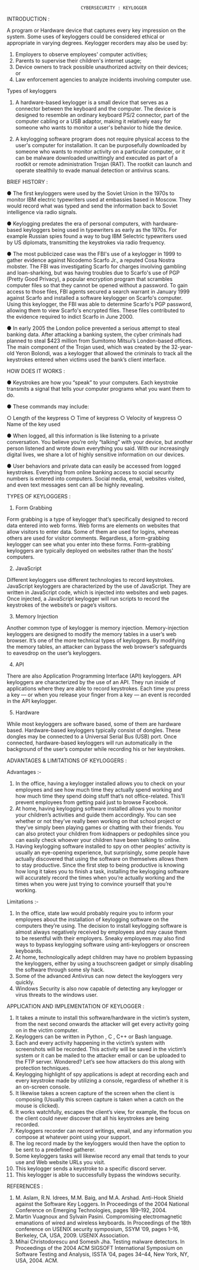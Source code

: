  
                                CYBERSECURITY : KEYLOGGER


INTRODUCTION : 


A program or Hardware device  that captures every key impression on the system.
Some uses of keyloggers could be considered ethical or appropriate in varying degrees. Keylogger recorders may also be used by:

1.	Employers to observe employees' computer activities;
2.	Parents to supervise their children's internet usage;
3.	Device owners to track possible unauthorized activity on their devices; or
4.	Law enforcement agencies to analyze incidents involving computer use.

Types of keyloggers

1.	A hardware-based keylogger is a small device that serves as a connector between the keyboard and the computer. The device is designed to resemble an ordinary keyboard PS/2 connector, part of the computer cabling or a USB adaptor, making it relatively easy for someone who wants to monitor a user's behavior to hide the device.

2.	A keylogging software program does not require physical access to the user's computer for installation. It can be purposefully downloaded by someone who wants to monitor activity on a particular computer, or it can be malware downloaded unwittingly and executed as part of a rootkit or remote administration Trojan (RAT). The rootkit can launch and operate stealthily to evade manual detection or antivirus scans.



BRIEF HISTORY : 


●	The first keyloggers were used by the Soviet Union in the 1970s to monitor IBM electric typewriters used at embassies based in Moscow. They would record what was typed and send the information back to Soviet intelligence via radio signals.

●	Keylogging predates the era of personal computers, with hardware-based keyloggers being used in typewriters as early as the 1970s. For example Russian spies found a way to bug IBM Selectric typewriters used by US diplomats, transmitting the keystrokes via radio frequency.

●	The most publicized case was the FBI's use of a keylogger in 1999 to gather evidence against Nicodemo Scarfo Jr., a reputed Cosa Nostra mobster. The FBI was investigating Scarfo for charges involving gambling and loan-sharking, but was having troubles due to Scarfo's use of PGP (Pretty Good Privacy), a popular encryption program that scrambles computer files so that they cannot be opened without a password. To gain access to those files, FBI agents secured a search warrant in January 1999 against Scarfo and installed a software keylogger on Scarfo's computer. Using this keylogger, the FBI was able to determine Scarfo's PGP password, allowing them to view Scarfo's encrypted files. These files contributed to the evidence required to indict Scarfo in June 2000.

●	In early 2005 the London police prevented a serious attempt to steal banking data. After attacking a banking system, the cyber criminals had planned to steal $423 million from Sumitomo Mitsui’s London-based offices. The main component of the Trojan used, which was created by the 32-year-old Yeron Bolondi, was a keylogger that allowed the criminals to track all the keystrokes entered when victims used the bank’s client interface.




HOW DOES IT WORKS : 

●	Keystrokes are how you “speak” to your computers. Each keystroke transmits a signal that tells your computer programs what you want them to do.

●	These commands may include:

○	Length of the keypress
○	Time of keypress
○	Velocity of keypress
○	Name of the key used

●	When logged, all this information is like listening to a private conversation. You believe you’re only “talking” with your device, but another person listened and wrote down everything you said. With our increasingly digital lives, we share a lot of highly sensitive information on our devices.

●	User behaviors and private data can easily be accessed from logged keystrokes. Everything from online banking access to social security numbers is entered into computers. Social media, email, websites visited, and even text messages sent can all be highly revealing.

TYPES OF KEYLOGGERS :

1) Form Grabbing

Form grabbing is a type of keylogger that’s specifically designed to record data entered into web forms. Web forms are elements on websites that allow visitors to enter data. Some of them are used for logins, whereas others are used for visitor comments. Regardless, a form-grabbing keylogger can see what you enter into these forms. Form-grabbing keyloggers are typically deployed on websites rather than the hosts’ computers.

2) JavaScript

Different keyloggers use different technologies to record keystrokes. JavaScript keyloggers are characterized by the use of JavaScript. They are written in JavaScript code, which is injected into websites and web pages. Once injected, a JavaScript keylogger will run scripts to record the keystrokes of the website’s or page’s visitors.

3) Memory Injection

Another common type of keylogger is memory injection. Memory-injection keyloggers are designed to modify the memory tables in a user’s web browser. It’s one of the more technical types of keyloggers. By modifying the memory tables, an attacker can bypass the web browser’s safeguards to eavesdrop on the user’s keyloggers.

4) API

There are also Application Programming Interface (API) keyloggers. API keyloggers are characterized by the use of an API. They run inside of applications where they are able to record keystrokes. Each time you press a key — or when you release your finger from a key — an event is recorded in the API keylogger.

5) Hardware

While most keyloggers are software based, some of them are hardware based. Hardware-based keyloggers typically consist of dongles. These dongles may be connected to a Universal Serial Bus (USB) port. Once connected, hardware-based keyloggers will run automatically in the background of the user’s computer while recording his or her keystrokes.


ADVANTAGES & LIMITATIONS OF KEYLOGGERS  :


Advantages :- 
1.	In the office, having a keylogger installed allows you to check on your employees and see how much time they actually spend working and how much time they spend doing stuff that’s not office-related. This’ll prevent employees from getting paid just to browse Facebook.
2.	At home, having keylogging software installed allows you to monitor your children’s activities and guide them accordingly. You can see whether or not they’ve really been working on that school project or they’ve simply been playing games or chatting with their friends. You can also protect your children from kidnappers or pedophiles since you can easily check whoever your children have been talking to online.
3.	Having keylogging software installed to spy on other peoples’ activity is usually an eye-opening experience, but surprisingly, some people have actually discovered that using the software on themselves allows them to stay productive. Since the first step to being productive is knowing how long it takes you to finish a task, installing the keylogging software will accurately record the times when you’re actually working and the times when you were just trying to convince yourself that you’re working.

Limitations :-
1.	In the office, state law would probably require you to inform your employees about the installation of keylogging software on the computers they’re using. The decision to install keylogging software is almost always negatively received by employees and may cause them to be resentful with their employers. Sneaky employees may also find ways to bypass keylogging software using anti-keyloggers or onscreen keyboards.
2.	At home, technologically adept children may have no problem bypassing the keyloggers, either by using a touchscreen gadget or simply disabling the software through some sly hack.
3.	Some of the advanced Antivirus can now detect the keyloggers very quickly.
4.	Windows Security is also now capable of detecting any keylogger or virus threats to the windows user.
 


 
APPLICATION AND IMPLEMENTATION OF KEYLOGGER :

1.	It takes a minute to install this software/hardware in the victim’s system, from the next second onwards the attacker will get every activity going on in the victim computer.
2.	Keyloggers can be written in Python , C , C++ or Bash language.
3.	Each and every activity happening in the victim’s system with screenshots will be recorded. This activity will be saved in the victim’s system or it can be mailed to the attacker email or can be uploaded to the FTP server. Wondered? Let’s see how attackers do this along with protection techniques.
4.	Keylogging highlight of spy applications is adept at recording each and every keystroke made by utilizing a console, regardless of whether it is an on-screen console.
5.	It likewise takes a screen capture of the screen when the client is composing (Usually this screen capture is taken when a catch on the mouse is clicked).
6.	It works watchfully, escapes the client’s view, for example, the focus on the client could never discover that all his keystrokes are being recorded.
7.	Keyloggers recorder can record writings, email, and any information you compose at whatever point using your support.
8.	The log record made by the keyloggers would then have the option to be sent to a predefined gatherer.
9.	Some keyloggers tasks will likewise record any email that tends to your use and Web website URLs you visit.
10.	This keylogger sends a keystroke to a specific discord server.
11.	This keylogger is able to successfully bypass the windows security.




  





 




 

REFERENCES  :

1.	M. Aslam, R.N. Idrees, M.M. Baig, and M.A. Arshad. Anti-Hook Shield against the Software Key Loggers. In Proceedings of the 2004 National Conference on 
Emerging Technologies, pages 189–192, 2004. 
2.	Martin Vuagnoux and Sylvain Pasini. Compromising electromagnetic emanations of wired and wireless keyboards. In Proceedings of the 18th conference on 
USENIX security symposium, SSYM ’09, pages 1–16, Berkeley, CA, USA, 2009. USENIX Association. 
3.	Mihai Christodorescu and Somesh Jha. Testing malware detectors. In Proceedings of the 2004 ACM SIGSOFT International Symposium on Software Testing and Analysis, ISSTA ’04, pages 34–44, New York, NY, USA, 2004. ACM.

